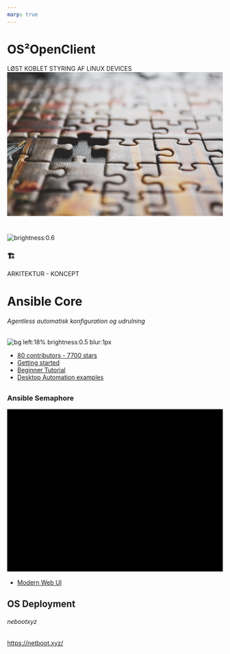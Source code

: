 ```yaml
---
marp: true
---
```

<!--
theme: uncover
transition: dissolve
class:
 - invert
headingDivider: 2 
paginate: true
-->

# OS²OpenClient
LØST KOBLET STYRING AF LINUX DEVICES
![bg blur:2px brightness:0.5](../img/sigmund-B-x4VaIriRc-unsplash.jpg)

#
![brightness:0.6](../img/OS²concept-diagram.svg )
### 🏗️
 ARKITEKTUR - KONCEPT

# Ansible Core
###### Agentless automatisk konfiguration og udrulning
![bg left:18% brightness:0.5 blur:1px](https://spacelift.io/_next/image?url=https%3A%2F%2Fspaceliftio.wpcomstaging.com%2Fwp-content%2Fuploads%2F2022%2F02%2F54.ansible.png&w=1920&q=100)

   - [80 contributors - 7700 stars](https://github.com/ansible)
   - [Getting started](https://docs.ansible.com/ansible/latest/getting_started/index.html)
   - [Beginner Tutorial](https://spacelift.io/blog/ansible-tutorial)
   - [Desktop Automation examples](https://beta-galaxy.ansible.com/ui/collections/?page_size=10&view_type=null&keywords=desktop&page=1)

##
### Ansible Semaphore
![bg right:60% blur:1px](../img/semaphore.gif)
 - [Modern Web UI](https://www.ansible-semaphore.com/)

## OS Deployment
###### nebootxyz

https://netboot.xyz/